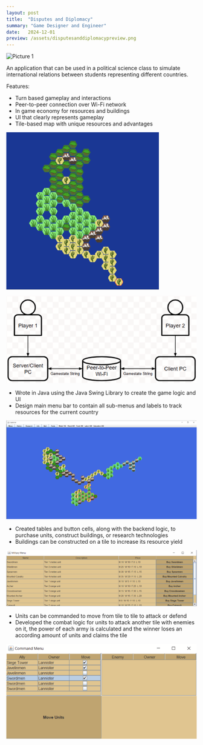 ```yaml
---
layout: post
title:  "Disputes and Diplomacy"
summary: "Game Designer and Engineer"
date:   2024-12-01
preview: /assets/disputesanddiplomacypreview.png
---
```


![Picture 1](/assets/disputesanddiplomacy-mainscreen.png)

An application that can be used in a political science class to simulate international relations between students representing different countries.

Features:
- Turn based gameplay and interactions
- Peer-to-peer connection over Wi-Fi network
- In game economy for resources and buildings
- UI that clearly represents gameplay
- Tile-based map with unique resources and advantages

![Picture 2](/assets/disputesanddiplomacy_generatedmap.png)

![Picture 3](/assets/disputesanddiplomacy_architecture.png)

- Wrote in Java using the Java Swing Library to create the game logic and UI
- Design main menu bar to contain all sub-menus and labels to track resources for the current country

![Picture 4](/assets/disputesanddiplomacy_mainscreen.png)

- Created tables and button cells, along with the backend logic, to purchase units, construct buildings, or research technologies
- Buildings can be constructed on a tile to increase its resource yield

![Picture 5](/assets/disputesanddiplomacy_militarymenu.png)

- Units can be commanded to move from tile to tile to attack or defend
- Developed the combat logic for units to attack another tile with enemies on it, the power of each army is calculated and the winner loses an according amount of units and claims the tile

![Picture 6](/assets/disputesanddiplomacy_commandmenu.png)
